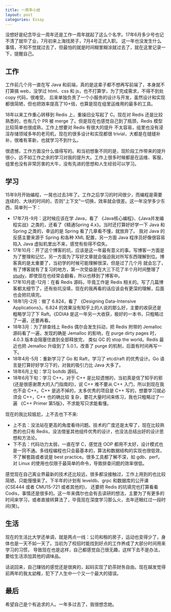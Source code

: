 ```yaml
---
title: 一周年小结
layout: post
categories: Essay
---
```


没想好是纪念毕业一周年还是工作一周年就起了这么个名字。17年6月多少号也记不清了就毕了业，7月初来上海找房子，7月4号正式入职。
这一年也没发生什么事情，不知不觉就过去了，但最怕的就是时间糊里糊涂就过去了，就在这里记录一下，提醒自己。

## 工作
工作前几个月一直在写 Java 和前端，真的是这辈子都不想再写前端了，本身就不打算搞 web，没学过 html、css 和 js，也不打算学，为了完成需求，不得不到处 copy 代码，很难受。
后来单独负责了一个小服务的设计与开发，虽然设计和实现都很简陋，但也把效率提高了10+倍，也算是现在组里运维用的最多的工具。

18年以来工作重心转移到 Redis 上，重操旧业写起了 C。现在对 Redis 还是比较熟悉的，也有几个 PR 被 merge 了。但是现在也感觉自己到了瓶颈，Redis 模型比较简单也很成熟，工作上想要对 Redis 有很大的提升
不太容易，组里也没有浸淫存储领域多年的老司机，现在的很多设计和实现都很 trivial，大都是在缝缝补补，很难有革新，也就学习不到什么。

很遗憾，工作方面没什么值得写的。和当初想象不同的是，现阶段工作带来的提升很小，远不如工作之余的学习对我的提升大。工作上很多时候都是在运维、客服，组里也没有非常厉害的大牛，没有先进的思想和人生经验可以学习。

## 学习
15年9月开始编程，一晃也过去3年了。工作之后学习的时间很少，而编程是需要连续的、大块的时间的，否则“上下文”一切换，效率就会很差。这一年没学多少东西，简单列一下：
* 17年7月-9月：这时候应该在学 Java，看了 《Java核心编程》、《Java并发编程实战》之类的，还看了《精通Spring 4.x》。当时还打算好好学一下 Java 和 Spring 之类的，幸运的是 Spring 看了几章看不懂，就放弃了。
我对 Java 的反感主要来源于 Spring 和各种 XML 配置，另一方面 Java 程序员好像很容易陷入 Java 虚拟机里出不来，感觉有些得不偿失。
* 17年10月：开了这个博客的坑，应该是这一年最有意义的事。写博客一方面是为了整理和记忆，另一方面为了写好文章就会强迫我对所写东西理解到位。博客真的是太重要了，当初学的时候可能理解很深，但是过了几个月
就会忘了，有了博客就有了复习的地方，第一次受益是在大三下花了半个月时间整理了 [study](https://github.com/youjiali1995/study/blob/master/README.md)，即使现在也经常会翻看，所以也移到了博客中。
* 17年10月底-12月：在看 Redis 源码，毕竟工作是 Redis 相关的。写了几篇博客都太细节了，还有些坑没填，现在的我再看的话应该会有更深的理解，后面也会把坑填完。
* 18年1月-2月：做了 6.824，看了 《Designing Data-Intensive Applications》。6.824 的效果没有知乎上的人说的那么好，主要的收获还是粗略学习了下 Raft。《DDIA》 是这一年另一大收获，极好的一本书，只粗略过了一遍，还要再看。
* 18年3月：为了排查线上 Redis 偶尔会发生抖动，把 Redis 附带的 Jemalloc 源码看了一遍，发现的确是 Jemalloc 的影响，在 purge dirty pages 时，4.0.3 版本会阻塞住直到全部释放完，
类似 GC 的 stop the world。Redis 最近也把 Jemalloc 升级到了 5.0.1，改善了 purge 的机制，后面有时间再写一下。
* 18年4月-5月：重新学习了 Go 和 Raft，学习了 etcd/raft 的优秀设计。Go 语言是打算好好学习下的，对我的吸引力比 Java 大多了。
* 18年6月上旬：学习 boltdb 源码。
* 18年6月下旬：学习 C++。对于 C++ 是比较遗憾的，当初真是信了知乎的邪(还是很感谢萧大的入门指南的)，说 C++ 难不要从 C++ 入门，所以到现在我也不会 C++。C++ 是逃不掉的，太多优秀的项目是 C++ 写的，想要学习就必须会 C++，C++ 也的确比较
复杂，要花大量时间来练习，我也只粗略过了一遍 《C++ Primer 第5版》，不求能写只求能看懂。

现在的我比较尴尬，上不去也下不来:
* 上不去：没法站在更高的角度看待问题。技术的广度还是太窄了，现在比较熟悉的也只有 Redis，没法借鉴其他组件优秀的设计，也没法总结出好的设计思想和方法论。
* 下不去：代码功力太弱，一直在学 C，感觉连 OOP 都用不太好，设计模式也是一窍不通。多线程编程也只会最基本的，算法和数据结构的实现也很低效，不了解套路或者说是 best practice。很多工具都了解不深，如 gdb、perf，对 Linux 的使用也仅限于最简单的命令，导致排查问题的效率很低。

感觉现在自己离业界最新的技术还比较远，很多都没接触过，工作上用到的也比较简陋，只能慢慢来了。下半年的计划有 leveldb、grpc 和数据库的公开课(CSE444 或者 CMU15-721 或者其他的)，
还要把 Redis 的坑填完也打算看看 Codis，事情还是很多的。这一年来偶尔也会有去读研的想法，主要为了有更多的时间来学习，或者直接转算法了，毕竟现在深度学习那么火，去年还眼红过一段时间(笑)。

## 生活
现在的生活比大学还单调，就是两点一线：公司和租的房子，运动也变得少了，身体也是一天不如一天了。当初为了校招时能找到好点的工作养成了大部分时间用来学习的习惯，
导致现在也是这样，自己都感觉自己很无趣，这样下去不是办法，要给生活添加其他的调味品。

话说回来，自己赚钱的感觉还是很爽的，起码实现了奶茶财务自由。现在越发觉得前两年的我太幼稚，犯下了人生中一个又一个最大的错误。

## 最后
希望自己是个有追求的人。一年多过去了，我很想念她。
